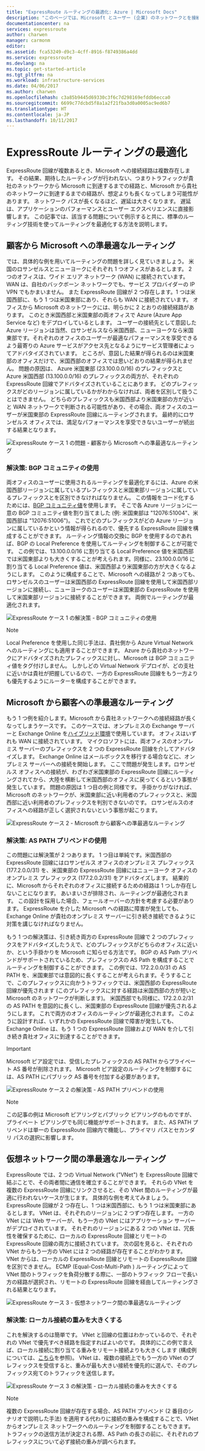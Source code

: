 ```yaml
---
title: "ExpressRoute ルーティングの最適化: Azure | Microsoft Docs"
description: "このページでは、Microsoft とユーザー (企業) のネットワークとを接続する ExpressRoute 回線がユーザー側に複数存在する場合のルーティングを最適化する方法について詳しく説明します。"
documentationcenter: na
services: expressroute
author: charwen
manager: carmonm
editor: 
ms.assetid: fca53249-d9c3-4cff-8916-f8749386a4dd
ms.service: expressroute
ms.devlang: na
ms.topic: get-started-article
ms.tgt_pltfrm: na
ms.workload: infrastructure-services
ms.date: 04/06/2017
ms.author: charwen
ms.openlocfilehash: c3a85b9445d69330c3f6c7d298169efddb6ecca0
ms.sourcegitcommit: 6699c77dcbd5f8a1a2f21fba3d0a0005ac9ed6b7
ms.translationtype: HT
ms.contentlocale: ja-JP
ms.lasthandoff: 10/11/2017
---
```

# <a name="optimize-expressroute-routing"></a>ExpressRoute ルーティングの最適化
ExpressRoute 回線が複数あるとき、Microsoft への接続経路は複数存在します。 その結果、期待したルーティングが行われない、つまりトラフィックが貴社のネットワークから Microsoft に到達するまでの経路と、Microsoft から貴社のネットワークに到達するまでの経路が、想定よりも長くなってしまう可能性があります。 ネットワーク パスが長くなるほど、遅延は大きくなります。 遅延は、アプリケーションのパフォーマンスとユーザー エクスペリエンスに直接影響します。 この記事では、該当する問題について例示すると共に、標準のルーティング技術を使ってルーティングを最適化する方法を説明します。

## <a name="suboptimal-routing-from-customer-to-microsoft"></a>顧客から Microsoft への準最適なルーティング
では、具体的な例を用いてルーティングの問題を詳しく見ていきましょう。 米国のロサンゼルスとニューヨークにそれぞれ 1 つオフィスがあるとします。 2 つのオフィスは、ワイド エリア ネットワーク (WAN) に接続されています。WAN は、自社のバックボーン ネットワークでも、サービス プロバイダーの IP VPN でもかまいません。 また ExpressRoute 回線が 2 つ存在します。1 つは米国西部に、もう 1 つは米国東部にあり、それらも WAN に接続されています。 オフィスから Microsoft のネットワークには、明らかに 2 とおりの接続経路があります。 このとき米国西部と米国東部の両オフィスで Azure (Azure App Service など) をデプロイしているとします。 ユーザーの接続先として意図した Azure リージョンは当然、ロサンゼルスなら米国西部、ニューヨークなら米国東部です。それぞれのオフィスのユーザーが最適なパフォーマンスを享受できるよう最寄りの Azure サービスがアクセス先となるようにサービス管理者によってアドバタイズされています。 ところが、意図した結果が得られるのは米国東部のオフィスだけで、米国西部のオフィスでは思いどおりの結果が得られません。 問題の原因は、 Azure 米国東部 (23.100.0.0/16) のプレフィックスと Azure 米国西部 (13.100.0.0/16) のプレフィックスの両方が、それぞれの ExpressRoute 回線でアドバタイズされていることにあります。 どのプレフィックスがどのリージョンに属しているかがわからなければ、両者を区別して扱うことはできません。 どちらのプレフィックスも米国西部より米国東部の方が近いと WAN ネットワークで判断される可能性があり、その場合、両オフィスのユーザーが米国東部の ExpressRoute 回線にルーティングされます。 最終的にロサンゼルス オフィスでは、満足なパフォーマンスを享受できないユーザーが続出する結果となります。

![ExpressRoute ケース 1 の問題 - 顧客から Microsoft への準最適なルーティング](./media/expressroute-optimize-routing/expressroute-case1-problem.png)

### <a name="solution-use-bgp-communities"></a>解決策: BGP コミュニティの使用
両オフィスのユーザーに使用されるルーティングを最適化するには、Azure の米国西部リージョンに属しているプレフィックスと米国東部リージョンに属しているプレフィックスとを区別できなければなりません。 この情報をコード化するためには、[BGP コミュニティ値](expressroute-routing.md)を使用します。 そこで各 Azure リージョンに一意の BGP コミュニティ値を割り当てました (例: 米国東部は "12076:51004"、米国西部は "12076:51006")。 これでどのプレフィックスがどの Azure リージョンに属しているかという情報が得られるので、優先する ExpressRoute 回線を構成することができます。 ルーティング情報の交換に BGP を使用するのであれば、BGP の Local Preference を使用してルーティングを制御することが可能です。 この例では、13.100.0.0/16 に割り当てる Local Preference 値を米国西部では米国東部よりも大きくすることが考えられます。同様に、23.100.0.0/16 に割り当てる Local Preference 値は、米国西部より米国東部の方が大きくなるようにします。 このように構成することで、Microsoft への経路が 2 つあっても、ロサンゼルスのユーザーは米国西部の ExpressRoute 回線を使用して米国西部リージョンに接続し、ニューヨークのユーザーは米国東部の ExpressRoute を使用して米国東部リージョンに接続することができます。 両側でルーティングが最適化されます。 

![ExpressRoute ケース 1 の解決策 - BGP コミュニティの使用](./media/expressroute-optimize-routing/expressroute-case1-solution.png)

> [!NOTE]
> Local Preference を使用した同じ手法は、貴社側から Azure Virtual Network へのルーティングにも適用することができます。 Azure から貴社のネットワークにアドバタイズされたプレフィックスに対し、Microsoft は BGP コミュニティ値をタグ付けしません。 しかしどの Virtual Network デプロイが、どの支社に近いかは貴社が把握しているので、一方の ExpressRoute 回線をもう一方よりも優先するようにルーターを構成することができます。
>
>

## <a name="suboptimal-routing-from-microsoft-to-customer"></a>Microsoft から顧客への準最適なルーティング
もう 1 つ例を紹介します。Microsoft から貴社ネットワークへの接続経路が長くなってしまうケースです。 このケースでは、オンプレミスの Exchange サーバーと Exchange Online を[ハイブリッド環境](https://technet.microsoft.com/library/jj200581%28v=exchg.150%29.aspx)で使用しています。 オフィスはいずれも WAN に接続されています。 マイクロソフトには、両オフィスのオンプレミス サーバーのプレフィックスを 2 つの ExpressRoute 回線を介してアドバタイズします。 Exchange Online はメールボックスを移行する場合などに、オンプレミス サーバーへの接続を開始します。 ここで問題が発生します。ロサンゼルス オフィスへの接続が、わざわざ米国東部の ExpressRoute 回線にルーティングされてから、大陸を横断して米国西部のオフィスに戻ってくるという事態が発生しています。 問題の原因は 1 つ目の例と同様です。 手掛かりがなければ、Microsoft のネットワークが、米国東部に近い利用者のプレフィックスと、米国西部に近い利用者のプレフィックスを判別できないのです。 ロサンゼルスのオフィスへの経路が正しく選択されないという事態が起こります。

![ExpressRoute ケース 2 - Microsoft から顧客への準最適なルーティング](./media/expressroute-optimize-routing/expressroute-case2-problem.png)

### <a name="solution-use-as-path-prepending"></a>解決策: AS PATH プリペンドの使用
この問題には解決策が 2 つあります。 1 つ目は単純です。米国西部の ExpressRoute 回線にはロサンゼルス オフィスのオンプレミス プレフィックス (177.2.0.0/31) を、米国東部の ExpressRoute 回線にはニューヨーク オフィスのオンプレミス プレフィックス (177.2.0.2/31) をアドバタイズします。 結果的に、Microsoft からそれぞれのオフィスに接続するための経路は 1 つしか存在しないことになります。 あいまいさが排除され、ルーティングが最適化されます。 この設計を採用した場合、フェールオーバーの方針を考慮する必要があります。 ExpressRoute を介した Microsoft への経路に障害が発生しても、Exchange Online が貴社のオンプレミス サーバーに引き続き接続できるように対策を講じなければなりません。 

もう 1 つの解決策は、引き続き両方の ExpressRoute 回線で 2 つのプレフィックスをアドバタイズしたうえで、どのプレフィックスがどちらのオフィスに近いか、という手掛かりを Microsoft に知らせる方法です。 BGP の AS Path プリペンドがサポートされているため、プレフィックスの AS Path を構成することでルーティングを制御することができます。 この例では、172.2.0.0/31 の AS PATH を、米国東部では意図的に長くすることが考えられます。そうすることで、このプレフィックスに向かうトラフィックでは、米国西部の ExpressRoute 回線が優先されます (このプレフィックスに対する経路は米国西部の方が短いと Microsoft のネットワークが判断します)。 米国西部でも同様に、172.2.0.2/31 の AS PATH を意図的に長くし、米国東部の ExpressRoute 回線が優先されるようにします。 これで両方のオフィスのルーティングが最適化されます。 このように設計すれば、いずれかの ExpressRoute 回線で障害が発生しても、Exchange Online は、もう 1 つの ExpressRoute 回線および WAN を介して引き続き貴社オフィスに到達することができます。 

> [!IMPORTANT]
> Microsoft ピア設定では、受信したプレフィックスの AS PATH からプライベート AS 番号が削除されます。 Microsoft ピア設定のルーティングを制御するには、AS PATH にパブリック AS 番号を付加する必要があります。
> 
> 

![ExpressRoute ケース 2 の解決策 - AS PATH プリペンドの使用](./media/expressroute-optimize-routing/expressroute-case2-solution.png)

> [!NOTE]
> この記事の例は Microsoft ピアリングとパブリック ピアリングのものですが、プライベート ピアリングでも同じ機能がサポートされます。 また、AS PATH プリペンドは単一の ExpressRoute 回線内で機能し、プライマリ パスとセカンダリ パスの選択に影響します。
> 
> 

## <a name="suboptimal-routing-between-virtual-networks"></a>仮想ネットワーク間の準最適なルーティング
ExpressRoute では、2 つの Virtual Network ("VNet") を ExpressRoute 回線で結ぶことで、その両者間に通信を確立することができます。 それらの VNet を複数の ExpressRoute 回線にリンクさせると、その VNet 間のルーティングが最適に行われないケースが生じます。 具体的な例を考えてみましょう。 ExpressRoute 回線が 2 つ存在し、1 つは米国西部に、もう 1 つは米国東部にあるとします。 VNet は、それぞれのリージョンに 2 つずつ存在します。 一方の VNet には Web サーバーが、もう一方の VNet にはアプリケーション サーバーがデプロイされています。 それぞれのリージョンにある 2 つの VNet は、冗長性を確保するために、ローカルの ExpressRoute 回線とリモートの ExpressRoute 回線の両方に接続されています。 次の図を見ると、それぞれの VNet からもう一方の VNet には 2 つの経路が存在することがわかります。 VNet からは、ローカルの ExpressRoute 回線とリモートの ExpressRoute 回線を区別できません。 ECMP (Equal-Cost-Multi-Path ) ルーティングによって VNet 間のトラフィックを負荷分散する際に、一部のトラフィック フローで長い方の経路が選択され、リモートの ExpressRoute 回線を経由してルーティングされる結果となります。

![ExpressRoute ケース 3 - 仮想ネットワーク間の準最適なルーティング](./media/expressroute-optimize-routing/expressroute-case3-problem.png)

### <a name="solution-assign-a-high-weight-to-local-connection"></a>解決策: ローカル接続の重みを大きくする
これを解決するのは簡単です。 VNet と回線の位置はわかっているので、それぞれの VNet で優先すべき経路を指定すればよいのです。 具体的にこの例で言えば、ローカル接続に割り当てる重みをリモート接続よりも大きくします (構成例については、[こちら](expressroute-howto-linkvnet-arm.md#modify-a-virtual-network-connection)を参照)。 VNet は、複数の接続上でもう一方の VNet のプレフィックスを受信すると、重みが最も大きい接続を優先的に選んで、そのプレフィックス宛てのトラフィックを送信します。

![ExpressRoute ケース 3 の解決策 - ローカル接続の重みを大きくする](./media/expressroute-optimize-routing/expressroute-case3-solution.png)

> [!NOTE]
> 複数の ExpressRoute 回線が存在する場合、AS PATH プリペンド (2 番目のシナリオで説明した手法) を適用する代わりに接続の重みを構成することで、VNet からオンプレミス ネットワークへのルーティングを制御することもできます。 トラフィックの送信方法が決定される際、AS Path の長さの前に、それぞれのプレフィックスについて必ず接続の重みが調べられます。
>
>
